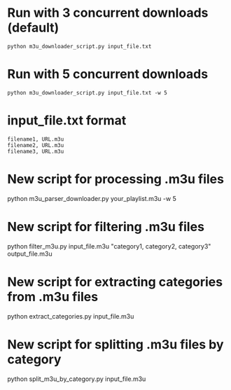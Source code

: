 # Run with 3 concurrent downloads (default)
`python m3u_downloader_script.py input_file.txt`

# Run with 5 concurrent downloads
`python m3u_downloader_script.py input_file.txt -w 5`


# input_file.txt format

```
filename1, URL.m3u
filename2, URL.m3u
filename3, URL.m3u
```

# New script for processing .m3u files
python m3u_parser_downloader.py your_playlist.m3u -w 5

# New script for filtering .m3u files
python filter_m3u.py input_file.m3u "category1, category2, category3" output_file.m3u

# New script for extracting categories from .m3u files
python extract_categories.py input_file.m3u

# New script for splitting .m3u files by category
python split_m3u_by_category.py input_file.m3u

